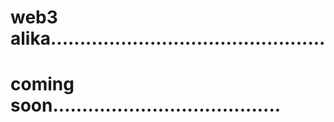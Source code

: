 # web3 alika...............................................
# coming soon.......................................
